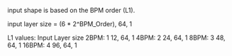 input shape is based on the BPM order (L1).

input layer size = (6 * 2^BPM_Order), 64, 1

L1 values:            Input Layer size
2BPM: 1                    12, 64, 1
4BPM: 2                    24, 64, 1
8BPM: 3                    48, 64, 1
16BPM: 4                   96, 64, 1
